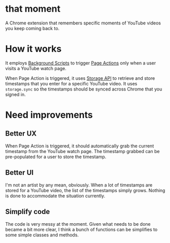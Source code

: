 # that moment

A Chrome extension that remembers specific moments of YouTube videos you keep coming back to.


# How it works

It employs [Background Scripts](https://developer.chrome.com/extensions/background_pages) to trigger [Page Actions](https://developer.chrome.com/extensions/pageAction) only when a user visits a YouTube watch page.

When Page Action is triggered, it uses [Storage API](https://developer.chrome.com/extensions/storage) to retrieve and store timestamps that you enter for a specific YouTube video. It uses `storage.sync` so the timestamps should be synced across Chrome that you signed in.


# Need improvements

## Better UX

When Page Action is triggered, it should automatically grab the current timestamp from the YouTube watch page. The timestamp grabbed can be pre-populated for a user to store the timestamp.

## Better UI

I'm not an artist by any mean, obviously. When a lot of timestamps are stored for a YouTube video, the list of the timestamps simply grows. Nothing is done to accommodate the situation currently.

## Simplify code

The code is very messy at the moment. Given what needs to be done became a bit more clear, I think a bunch of functions can be simplifies to some simple classes and methods.
